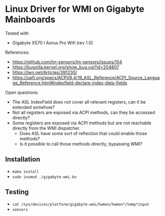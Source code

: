 # Linux Driver for WMI on Gigabyte Mainboards

Tested with
* Gigabyte X570 I Aorus Pro Wifi (rev 1.0)

References:
* https://github.com/lm-sensors/lm-sensors/issues/154
* https://bugzilla.kernel.org/show_bug.cgi?id=204807
* https://lwn.net/Articles/391230/
* https://uefi.org/specs/ACPI/6.4/19_ASL_Reference/ACPI_Source_Language_Reference.html#indexfield-declare-index-data-fields

Open questions:
* The ASL IndexField does not cover all relevant registers, can it be extended somehow?
* Not all registers are exposed via ACPI methods, can they be accessed directly?
* Some registers are exposed via ACPI methods but are not reachable directly from the WMI dispatcher.
  * Does ASL have some sort of reflection that could enable those methods?
  * Is it possible to call those methods directly, bypassing WMI?

## Installation

* `make install`
* `sudo insmod ./gigabyte-wmi.ko`

## Testing

* `cat /sys/devices/platform/gigabyte-wmi/hwmon/hwmon*/temp*input`
* `sensors`
